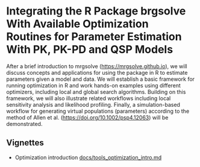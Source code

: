# Integrating the R Package brgsolve With Available Optimization Routines for Parameter Estimation With PK, PK-PD and QSP Models


After a brief introduction to mrgsolve (https://mrgsolve.github.io), we will discuss concepts and applications for using the package in R to estimate parameters given a model and data.  We will establish a basic framework for running optimization in R and work hands-on examples using different optimizers, including local and global search algorithms. Building on this framework, we will also illustrate related workflows including local sensitivity analysis and likelihood profiling. Finally, a simulation-based workflow for generating virtual populations (parameters) according to the method of Allen et al. (https://doi.org/10.1002/psp4.12063) will be demonstrated.


## Vignettes

- Optimization introduction [docs/tools_optimization_intro.md](docs/tools_optimization_intro.md)
